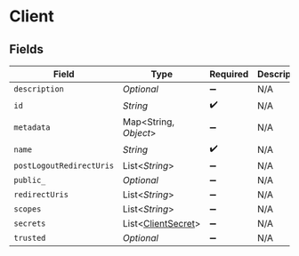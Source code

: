 # Client


## Fields

| Field                                                     | Type                                                      | Required                                                  | Description                                               |
| --------------------------------------------------------- | --------------------------------------------------------- | --------------------------------------------------------- | --------------------------------------------------------- |
| `description`                                             | *Optional<String>*                                        | :heavy_minus_sign:                                        | N/A                                                       |
| `id`                                                      | *String*                                                  | :heavy_check_mark:                                        | N/A                                                       |
| `metadata`                                                | Map<String, *Object*>                                     | :heavy_minus_sign:                                        | N/A                                                       |
| `name`                                                    | *String*                                                  | :heavy_check_mark:                                        | N/A                                                       |
| `postLogoutRedirectUris`                                  | List<*String*>                                            | :heavy_minus_sign:                                        | N/A                                                       |
| `public_`                                                 | *Optional<Boolean>*                                       | :heavy_minus_sign:                                        | N/A                                                       |
| `redirectUris`                                            | List<*String*>                                            | :heavy_minus_sign:                                        | N/A                                                       |
| `scopes`                                                  | List<*String*>                                            | :heavy_minus_sign:                                        | N/A                                                       |
| `secrets`                                                 | List<[ClientSecret](../../models/shared/ClientSecret.md)> | :heavy_minus_sign:                                        | N/A                                                       |
| `trusted`                                                 | *Optional<Boolean>*                                       | :heavy_minus_sign:                                        | N/A                                                       |